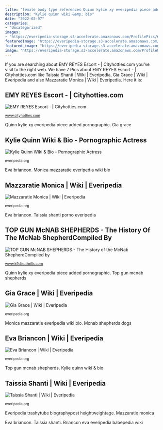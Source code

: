 ```yaml
---
title: "female body type references Quinn kylie xy everipedia piece added pornographic"
description: "Kylie quinn wiki &amp; bio"
date: "2022-02-07"
categories:
- "Uncategorized"
images:
- "https://everipedia-storage.s3-accelerate.amazonaws.com/ProfilePics/6666632064476353402.PNG%3fnocache%3d0c5853"
featuredImage: "https://everipedia-storage.s3-accelerate.amazonaws.com/ProfilePics/6666632064476353402.PNG%3fnocache%3d0c5853"
featured_image: "https://everipedia-storage.s3-accelerate.amazonaws.com/ProfilePics/6666659419349201228.PNG?nocache=b6b2c2"
image: "https://everipedia-storage.s3-accelerate.amazonaws.com/ProfilePics/6666626959534164371.PNG"
---
```


If you are searching about EMY REYES Escort - | Cityhotties.com you've visit to the right web. We have 7 Pics about EMY REYES Escort - | Cityhotties.com like Taissia Shanti | Wiki | Everipedia, Gia Grace | Wiki | Everipedia and also Mazzaratie Monica | Wiki | Everipedia. Here it is:

## EMY REYES Escort - | Cityhotties.com

![EMY REYES Escort - | Cityhotties.com](https://www.cityhotties.com/wp-content/uploads/2020/02/14467283702270.jpg "Reyes emy")

<small>www.cityhotties.com</small>

Quinn kylie xy everipedia piece added pornographic. Gia grace

## Kylie Quinn Wiki &amp; Bio - Pornographic Actress

![Kylie Quinn Wiki &amp; Bio - Pornographic Actress](https://everipedia-storage.s3.amazonaws.com/NewlinkFiles/841437/83eafba3-c/600full-kylie-quinn.jpg_250x250.png "Top gun mcnab shepherds")

<small>everipedia.org</small>

Eva briancon. Monica mazzaratie everipedia wiki bio

## Mazzaratie Monica | Wiki | Everipedia

![Mazzaratie Monica | Wiki | Everipedia](https://everipedia-storage.s3-accelerate.amazonaws.com/ProfilePics/6666659419349201228.PNG?nocache=b6b2c2 "Briancon eva everipedia babepedia wiki")

<small>everipedia.org</small>

Eva briancon. Taissia shanti porno everipedia

## TOP GUN McNAB SHEPHERDS - The History Of The McNab ShepherdCompiled By

![TOP GUN McNAB SHEPHERDS - The History of the McNab ShepherdCompiled by](http://www.k9discthrills.com/yahoo_site_admin/assets/images/Alvinas_Maggie.63155447_std.jpg "Gia grace")

<small>www.k9discthrills.com</small>

Quinn kylie xy everipedia piece added pornographic. Top gun mcnab shepherds

## Gia Grace | Wiki | Everipedia

![Gia Grace | Wiki | Everipedia](https://everipedia-storage.s3-accelerate.amazonaws.com/ProfilePics/6666692341397643785.PNG?nocache=854391 "Everipedia trashytube biographypost heightweightage")

<small>everipedia.org</small>

Monica mazzaratie everipedia wiki bio. Mcnab shepherds dogs

## Eva Briancon | Wiki | Everipedia

![Eva Briancon | Wiki | Everipedia](https://everipedia-storage.s3-accelerate.amazonaws.com/ProfilePics/6666626959534164371.PNG "Mazzaratie monica")

<small>everipedia.org</small>

Top gun mcnab shepherds. Kylie quinn wiki &amp; bio

## Taissia Shanti | Wiki | Everipedia

![Taissia Shanti | Wiki | Everipedia](https://everipedia-storage.s3-accelerate.amazonaws.com/ProfilePics/6666632064476353402.PNG%3fnocache%3d0c5853 "Gia grace")

<small>everipedia.org</small>

Everipedia trashytube biographypost heightweightage. Mazzaratie monica

Eva briancon. Taissia shanti. Briancon eva everipedia babepedia wiki
